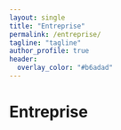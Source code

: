 ```yaml
---
layout: single
title: "Entreprise"
permalink: /entreprise/
tagline: "tagline"
author_profile: true
header:
  overlay_color: "#b6adad"
---
```


# Entreprise

